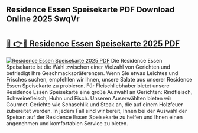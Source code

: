 ## Residence Essen Speisekarte PDF Download Online 2025 SwqVr

# <h2><a href="http://gccdjb.nevu.top/?p=Residence+Essen+Speisekarte">🔗 👉🔴 Residence Essen Speisekarte 2025 PDF</a></h2>

[![Residence Essen Speisekarte 2025 PDF](https://i.imgur.com/dBaPXMq.png)](http://gccdjb.nevu.top/?p=Residence+Essen+Speisekarte)
Die Residence Essen Speisekarte ist die Wahl zwischen einer Vielzahl von Gerichten und befriedigt Ihre Geschmackspräferenzen. Wenn Sie etwas Leichtes und Frisches suchen, empfehlen wir Ihnen, unsere Salate aus unserer Residence Essen Speisekarte zu probieren. Für Fleischliebhaber bietet unsere Residence Essen Speisekarte eine große Auswahl an Gerichten: Rindfleisch, Schweinefleisch, Huhn und Fisch. Unseren Auserwählten bieten wir Gourmet-Gerichte wie Schaschlik und Steak an, die auf einem Holzfeuer zubereitet werden. In jedem Fall sind wir bereit, Ihnen bei der Auswahl der Speisen auf der Residence Essen Speisekarte zu helfen und Ihnen einen angenehmen und komfortablen Service zu bieten.
